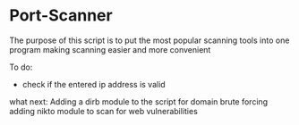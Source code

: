# Port-Scanner

The purpose of this script is to put the most popular scanning tools into one program making scanning easier and more convenient

To do:
- check if the entered ip address is valid


what next:
Adding a dirb module to the script for domain brute forcing
adding nikto module to scan for web vulnerabilities
